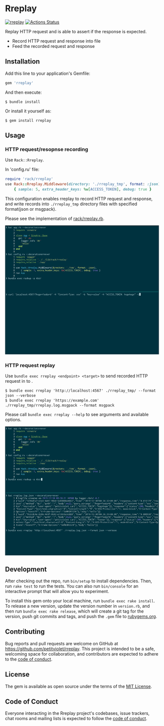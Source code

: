 # Rreplay

[![rreplay](https://badge.fury.io/rb/rreplay.svg)](https://badge.fury.io/rb/rreplay)
[![Actions Status](https://github.com/petitviolet/rreplay/workflows/test/badge.svg)](https://github.com/petitviolet/rreplay/actions)

Replay HTTP request and is able to assert if the response is expected.

- Record HTTP request and response into file
- Feed the recorded request and response

## Installation

Add this line to your application's Gemfile:

```ruby
gem 'rreplay'
```

And then execute:

    $ bundle install

Or install it yourself as:

    $ gem install rreplay

## Usage

### HTTP request/resopnse recording

Use `Rack::Rreplay`.

In 'config.ru' file:

```ruby
require 'rack/rreplay'
use Rack::Rreplay.Middleware(directory: './rreplay_tmp', format: :json),
    { sample: 5, extra_header_keys: %w[ACCESS_TOKEN], debug: true }
```

This configuration enables rreplay to record HTTP request and response, and write records into `./rreplay_tmp` directory files with specified format(json or msgpack).

Please see the implementation of [rack/rreplay.rb](https://github.com/petitviolet/rreplay/blob/master/lib/rack/rreplay.rb).

![demo](./rreplay-demo-record.gif)

### HTTP request replay

Use `bundle exec rreplay <endpoint> <target>` to send recorded HTTP request in <target> to <endpoint>.

```console
$ bundle exec rreplay 'http://localhost:4567' ./rreplay_tmp/ --format json --verbose
$ bundle exec rreplay 'https://example.com' ./rreplay_tmp/rreplay.log.msgpack --format msgpack
```

Please call `bundle exec rreplay --help` to see arguments and available options.

![demo](./rreplay-demo-replay.gif)

## Development

After checking out the repo, run `bin/setup` to install dependencies. Then, run `rake test` to run the tests. You can also run `bin/console` for an interactive prompt that will allow you to experiment.

To install this gem onto your local machine, run `bundle exec rake install`. To release a new version, update the version number in `version.rb`, and then run `bundle exec rake release`, which will create a git tag for the version, push git commits and tags, and push the `.gem` file to [rubygems.org](https://rubygems.org).

## Contributing

Bug reports and pull requests are welcome on GitHub at https://github.com/petitviolet/rreplay. This project is intended to be a safe, welcoming space for collaboration, and contributors are expected to adhere to the [code of conduct](https://github.com/petitviolet/rreplay/blob/master/CODE_OF_CONDUCT.md).


## License

The gem is available as open source under the terms of the [MIT License](https://opensource.org/licenses/MIT).

## Code of Conduct

Everyone interacting in the Rreplay project's codebases, issue trackers, chat rooms and mailing lists is expected to follow the [code of conduct](https://github.com/petitviolet/rreplay/blob/master/CODE_OF_CONDUCT.md).
